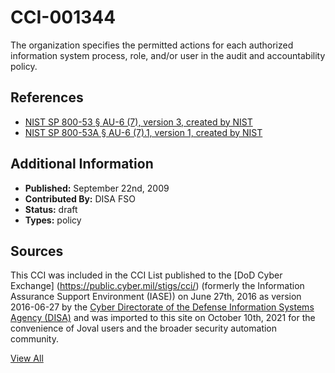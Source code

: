 # CCI-001344

The organization specifies the permitted actions for each authorized information system process, role, and/or user in the audit and accountability policy.

## References ##

* [NIST SP 800-53 § AU-6 (7), version 3, created by NIST](http://csrc.nist.gov/publications/PubsSPs.html)
* [NIST SP 800-53A § AU-6 (7).1, version 1, created by NIST](http://csrc.nist.gov/publications/PubsSPs.html)


## Additional Information ##

* **Published:** September 22nd, 2009
* **Contributed By:** DISA FSO
* **Status:** draft
* **Types:** policy

## Sources ##

This CCI was included in the CCI List published to the [DoD Cyber Exchange]
(https://public.cyber.mil/stigs/cci/) (formerly the Information Assurance Support Environment
(IASE)) on June 27th, 2016 as version 2016-06-27 by the [Cyber Directorate of the Defense 
Information Systems Agency (DISA)](https://public.cyber.mil/about-cyber/) and was imported to 
this site on October 10th, 2021 for the convenience of Joval users and the broader security automation community.

[View All](../README.md)
